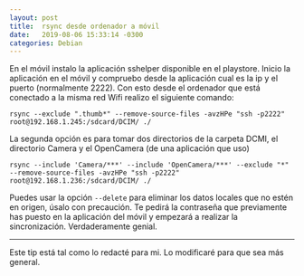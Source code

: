```yaml
---
layout: post
title:  rsync desde ordenador a móvil
date:   2019-08-06 15:33:14 -0300
categories: Debian
---
```


En el móvil instalo la aplicación sshelper disponible en el playstore.
Inicio la aplicación en el móvil y compruebo desde la aplicación cual es la ip y el puerto (normalmente 2222).
Con esto desde el ordenador que está conectado a la misma red Wifi realizo el siguiente comando:

`rsync --exclude ".thumb*" --remove-source-files -avzHPe "ssh -p2222" root@192.168.1.245:/sdcard/DCIM/ ./`

La segunda opción es para tomar dos directorios de la carpeta DCMI, el directorio Camera y el OpenCamera (de una
aplicación que uso)

`rsync --include 'Camera/***' --include 'OpenCamera/***' --exclude "*" --remove-source-files -avzHPe "ssh -p2222" root@192.168.1.236:/sdcard/DCIM/ ./`

Puedes usar la opción `--delete` para eliminar los datos locales que no estén en origen, úsalo con precaución. Te pedirá
la contraseña que previamente has puesto en la aplicación del móvil y empezará a realizar la sincronización.
Verdaderamente genial.

---
Este tip está tal como lo redacté para mi. Lo modificaré para que sea más general. 
